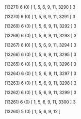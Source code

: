(13271) 6 (0) [ 1, 5, 6, 9, 11, 3290 ] 3 


(13270) 6 (0) [ 1, 5, 6, 9, 11, 3291 ] 3 


(13269) 6 (0) [ 1, 5, 6, 9, 11, 3292 ] 3 


(13268) 6 (0) [ 1, 5, 6, 9, 11, 3293 ] 3 


(13267) 6 (0) [ 1, 5, 6, 9, 11, 3294 ] 3 


(13266) 6 (0) [ 1, 5, 6, 9, 11, 3295 ] 3 


(13265) 6 (0) [ 1, 5, 6, 9, 11, 3296 ] 3 


(13264) 6 (0) [ 1, 5, 6, 9, 11, 3297 ] 3 


(13263) 6 (0) [ 1, 5, 6, 9, 11, 3298 ] 3 


(13262) 6 (0) [ 1, 5, 6, 9, 11, 3299 ] 3 


(13261) 6 (0) [ 1, 5, 6, 9, 11, 3300 ] 3 


(13260) 5 (0) [ 1, 5, 6, 9, 12 ]  

